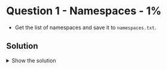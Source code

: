 # Question 1 - Namespaces - 1%

- Get the list of namespaces and save it to `namespaces.txt`.

## Solution

<details>
  <summary>Show the solution</summary>

### List namespaces

```shell
k get ns
NAME                 STATUS   AGE
default              Active   4m39s
ingress-nginx        Active   3m40s
kube-node-lease      Active   4m39s
kube-public          Active   4m39s
kube-system          Active   4m39s
local-path-storage   Active   4m36s
metallb-system       Active   4m20s
```

### List all the namespaces into namespaces.txt file

```shell
k get ns > namespaces.txt
```

</details>
